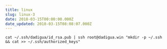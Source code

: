 ```yaml
---
title: linux
slug: linux-3
date: 2018-03-15T00:00:00.000Z
date_updated: 2018-03-15T08:08:07.000Z
---
```


    cat ~/.ssh/dadigua/id_rsa.pub | ssh root@dadigua.win "mkdir -p ~/.ssh && cat >> ~/.ssh/authorized_keys"
    
